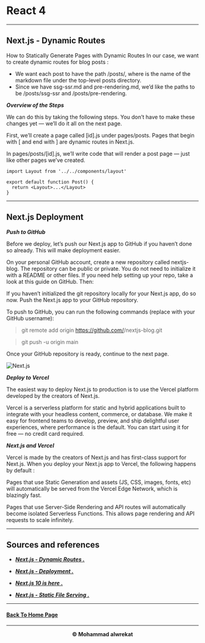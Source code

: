 # React 4

---
## Next.js - Dynamic Routes

How to Statically Generate Pages with Dynamic Routes
In our case, we want to create dynamic routes for blog posts :


- We want each post to have the path /posts/<id>, where <id> is the name of the markdown file under the top-level posts directory.
- Since we have ssg-ssr.md and pre-rendering.md, we’d like the paths to be /posts/ssg-ssr and /posts/pre-rendering.

***Overview of the Steps***

We can do this by taking the following steps. You don’t have to make these changes yet — we’ll do it all on the next page.

First, we’ll create a page called [id].js under pages/posts. Pages that begin with [ and end with ] are dynamic routes in Next.js.

In pages/posts/[id].js, we’ll write code that will render a post page — just like other pages we’ve created.


```
import Layout from '../../components/layout'

export default function Post() {
  return <Layout>...</Layout>
}
```

---
## Next.js Deployment

***Push to GitHub***

Before we deploy, let’s push our Next.js app to GitHub if you haven’t done so already. This will make deployment easier.

On your personal GitHub account, create a new repository called nextjs-blog.
The repository can be public or private. You do not need to initialize it with a README or other files.
If you need help setting up your repo, take a look at this guide on GitHub.
Then:

If you haven’t initialized the git repository locally for your Next.js app, do so now.
Push the Next.js app to your GitHub repository.

To push to GitHub, you can run the following commands (replace <username> with your GitHub username):

> git remote add origin https://github.com/<username>/nextjs-blog.git


> git push -u origin main

Once your GitHub repository is ready, continue to the next page.


![Next.js](https://hassancorrigan.com/static/4f9e4d81dd3f2d4c1a39d6ee27bbf002/ace28/nextjs-back-button.jpg)


***Deploy to Vercel***

The easiest way to deploy Next.js to production is to use the Vercel platform developed by the creators of Next.js.

Vercel is a serverless platform for static and hybrid applications built to integrate with your headless content, commerce, or database. We make it easy for frontend teams to develop, preview, and ship delightful user experiences, where performance is the default. You can start using it for free — no credit card required.

***Next.js and Vercel***

Vercel is made by the creators of Next.js and has first-class support for Next.js. When you deploy your Next.js app to Vercel, the following happens by default :

Pages that use Static Generation and assets (JS, CSS, images, fonts, etc) will automatically be served from the Vercel Edge Network, which is blazingly fast.


Pages that use Server-Side Rendering and API routes will automatically become isolated Serverless Functions. This allows page rendering and API requests to scale infinitely.

---
## Sources and references

- ***[Next.js - Dynamic Routes .](https://nextjs.org/learn/basics/dynamic-routes)***

- ***[Next.js - Deployment .](https://nextjs.org/learn/basics/deploying-nextjs-app)***

- ***[ Next.js 10 is here .](https://www.youtube.com/watch?v=JWCS5IdECVI)***

- ***[Next.js - Static File Serving .](https://nextjs.org/docs/basic-features/static-file-serving)***

---
#### **[Back To Home Page](https://mhmadwrekat.github.io/reading-notes)**

---
<b>
<p align="center">
© Mohammad alwrekat
</p>
